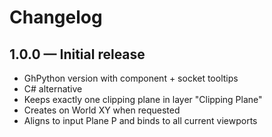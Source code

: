 # Changelog

## 1.0.0 — Initial release
- GhPython version with component + socket tooltips
- C# alternative
- Keeps exactly one clipping plane in layer "Clipping Plane"
- Creates on World XY when requested
- Aligns to input Plane P and binds to all current viewports
